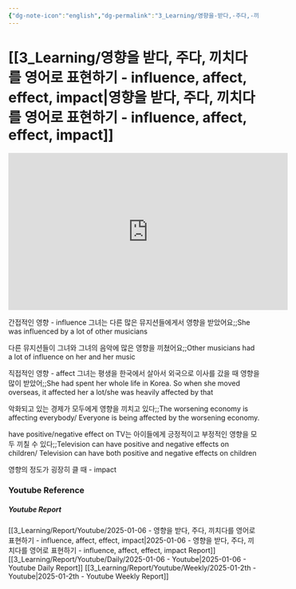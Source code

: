 ```yaml
---
{"dg-note-icon":"english","dg-permalink":"3_Learning/영향을-받다,-주다,-끼치다를-영어로-표현하기---influence,-affect,-effect,-impact","created-date":"2025-01-06 9:16:38 am","date":"2025-01-06","type":"youtube","tags":["youtube","english","flashcards"],"aliases":null,"youtuber":"빨모쌤","channelName":"라이브 아카데미","link":"https://www.youtube.com/watch?v=EdGw8snKc0Q","img":"https://img.youtube.com/vi/EdGw8snKc0Q/0.jpg","dg-publish":true,"permalink":"/3_Learning/영향을-받다,-주다,-끼치다를-영어로-표현하기---influence,-affect,-effect,-impact/","dgPassFrontmatter":true,"noteIcon":"english"}
---
```


# [[3_Learning/영향을 받다, 주다, 끼치다를 영어로 표현하기 - influence, affect, effect, impact\|영향을 받다, 주다, 끼치다를 영어로 표현하기 - influence, affect, effect, impact]]


<div class="container-root"><span></span></div><div><div class="container-root"><iframe width="560" height="315" src="https://www.youtube.com/embed/EdGw8snKc0Q" title="YouTube video player" frameborder="0" allow="accelerometer; autoplay; clipboard-write; encrypted-media; gyroscope; picture-in-picture; web-share" allowfullscreen=""></iframe></div></div>

간접적인 영향 - influence
그녀는 다른 많은 뮤지션들에게서 영향을 받았어요;;She was influenced by a lot of other musicians
<!--SR:!2025-01-10,4,270-->
다른 뮤지션들이 그녀와 그녀의 음악에 많은 영향을 끼쳤어요;;Other musicians had a lot of influence on her and her music
<!--SR:!2025-01-16,2,250-->

직접적인 영향 - affect
그녀는 평생을 한국에서 살아서 외국으로 이사를 갔을 때 영향을 많이 받았어;;She had spent her whole life in Korea. So when she moved overseas, it affected her a lot/she was heavily affected by that
<!--SR:!2025-01-16,2,250-->
악화되고 있는 경제가 모두에게 영향을 끼치고 있다;;The worsening economy is affecting everybody/ Everyone is being affected by the worsening economy.
<!--SR:!2025-01-10,4,270-->

have positive/negative effect on
TV는 아이들에게 긍정적이고 부정적인 영향을 모두 끼칠 수 있다;;Television can have positive and negative effects on children/ Television can have both positive and negative effects on children
<!--SR:!2025-01-30,16,290-->

영향의 정도가 굉장히 클 때 - impact













### Youtube Reference
##### Youtube Report
[[3_Learning/Report/Youtube/2025-01-06 - 영향을 받다, 주다, 끼치다를 영어로 표현하기 - influence, affect, effect, impact\|2025-01-06 - 영향을 받다, 주다, 끼치다를 영어로 표현하기 - influence, affect, effect, impact Report]]
[[3_Learning/Report/Youtube/Daily/2025-01-06 - Youtube\|2025-01-06 - Youtube Daily Report]]
[[3_Learning/Report/Youtube/Weekly/2025-01-2th - Youtube\|2025-01-2th - Youtube Weekly Report]]




